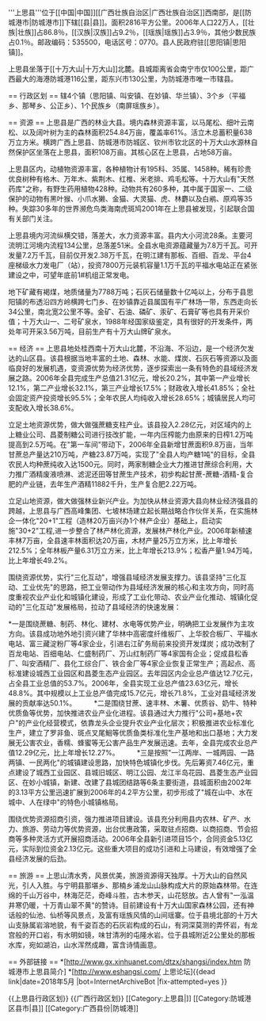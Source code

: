 
'''上思县'''位于[[中国|中国]][[广西壮族自治区|广西壮族自治区]]西南部，是[[防城港市|防城港市]]下辖[[县|县]]。面积2816平方公里。2006年人口22万人，[[壮族|壮族]]占86.8％，[[汉族|汉族]]占9.2％，[[瑶族|瑶族]]占3.9％，其他少数民族占0.1％。邮政编码：535500，电话区号：0770。县人民政府驻[[思阳镇|思阳镇]]。

上思县坐落于[[十万大山|十万大山]]北麓。县城距离省会南宁市仅100公里，距广西最大的海港防城港116公里，距东兴市130公里，为防城港市唯一市辖县。

== 行政区划 ==
辖4个镇（思阳镇、叫安镇、在妙镇、华兰镇）、3个乡（平福乡、那琴乡、公正乡）、1个民族乡（南屏瑶族乡）。

== 资源 ==
上思县是广西的林业大县。境内森林资源丰富，以马尾松、细叶云南松、以及阔叶树为主的森林面积254.84万亩，覆盖率61%。活立木总蓄积量638万立方米。横跨广西上思县、防城港市防城区、钦州市钦北区的十万大山水源林自然保护区坐落在上思县，面积108万亩。其核心区在上思县，占地58万亩。

上思县区内，动植物资源丰富，各种植物计有195科、35属、1458种。稀有珍贵优良树种有格木、万年木、紫荆木、红椎、米老排、鸡毛松等。十万大山有"天然药库"之称，有野生药用植物428种。动物共有260多种，其中属于国家一、二级保护的动物有黑叶猴、小爪水獭、金猫、大灵猫、虎、林麝以及白鹇、原鸡等35种。失踪30多年的世界濒危鸟类海南虎斑鸠2001年在上思县被发现，引起联合国有关部门关注。 　　

上思县境内河流纵横交错，落差大，水力资源丰富。县内大小河流28条。主要河流明江河境内流程134公里，总落差51米。全县水电资源蕴藏量为7.8万千瓦。可开发量7.2万千瓦，目前仅开发2.38万千瓦，在明江建有那板、百细、百龙、平台4座梯级水力发电厂（站），投资7800万元装机容量1.1万千瓦的平福水电站正在紧张建设之中，可望年底前1#机组正常发电。 　　

地下矿藏有褐煤，地质储量为7788万吨；石灰石储量数十亿吨以上，分布于县思阳镇的布透沿四方岭横跨七门乡、在妙镇靠近县属国有平广林场一带，东西走向长34公里，南北宽2公里不等。金矿、石油、磷矿、汞矿、石膏矿等也具有开采价值；十万大山一、二号矿泉水，1988年经国家级鉴定，具有很好的开发条件，两处年可开采3.56万吨，目前生产有十万大山牌矿泉水。 　　

== 经济 ==
上思县地处桂西南十万大山北麓，不沿海、不沿边，是一个经济欠发达的山区县。该县根据当地丰富的土地、森林、水能、煤炭、石灰石等资源以及面临良好的发展机遇，变资源优势为经济优势，逐步探索出一条有特色的县域经济发展之路。2006年全县完成生产总值21.31亿元，增长20.2%，其中第一产业增长12.1%，第二产业增长32.1%，第三产业增长17.5%；财政收入增长41.85%；全社会固定资产投资增长95.5%；全年农民人均纯收入增长28.65%；城镇居民人均可支配收入增长38.6%。 　　

立足土地资源优势，做大做强蔗糖支柱产业。该县投入2.28亿元，对区域内的上上糖业公司、昌菱制糖公司进行技改扩能，一年内压榨能力由原来的日榨1.2万吨提高到2.5万吨。在"第一车间"带动下，2006年全县新增甘蔗面积9.8万亩，当年甘蔗总产量达210万吨，产糖23.87万吨，实现了"全县人均产糖1吨"的目标，全县农民人均种蔗纯收入达1500元。同时，两家制糖企业大力推进甘蔗综合利用，大力推广酒精废液喷淋、滤泥还田等甘蔗生产技术，初步构起甘蔗-蔗糖-酒精-复合肥的产业链，去年生产酒精11882千升，生产复合肥2.22万吨。 　　

立足山地资源，做大做强林业新兴产业。为加快从林业资源大县向林业经济强县的跨越，上思县与广西高峰集团、七坡林场建立起长期战略合作伙伴关系，在实施林企一体化"20+1"工程（造林20万亩兴办1个林产企业）基础上，启动实施"30+2"工程,进一步整合了林产林化资源，发展林产林化产业。2006年新植速丰林7万亩，全县速丰林面积达20万亩，木材产量25万立方米，比上年增长212.5%；全年林板产量6.31万立方米，比上年增长213.9%；松香产量1.94万吨，比上年增长49.2%。 　　

围绕资源优势，实行"三化互动"，增强县域经济发展支撑力。该县坚持"三化互动、工业优先"的思路，把工业带动作为县域经济发展的核心和主攻方向，同时高度重视农业产业化和城镇化建设，形成了工业化带动、农业产业化推动、城镇化促动的"三化互动"发展格局，拉动了县域经济的快速发展：

*一是围绕蔗糖、制药、林化、建材、水电等优势产业，明确把工业发展作为主攻方向。该县成功地外地引资兴建了华林中高密度纤维板厂、上华胶合板厂、平福水电站、富三藏淀粉厂等4家企业，引进右江矿务局前来投资开发煤炭；成功改制了百龙电站、百细电站、仁盛制药厂、万山红制药厂等4家国有企业；促成县松香厂、叫安酒精厂、县化工综合厂、铁合金厂等4家企业恢复正常生产；高起点、高标准建设城西工业园区和昌菱生态产业园区。去年园区内企业总产值达12.7亿元，占全县工业总值的53.7%。2006年，全县实现工业总产值23.63亿元，增长48.8%。其中规模以上工业总产值完成15.7亿元，增长71.8%，工业对县域经济发展的贡献率达50.1%。 　　
*二是围绕甘蔗、速丰林、木薯、优质谷、奶牛、特种优质鱼等优势，加快推进农业产业化进程。该县通过大力推行"公司+基地+农户"的产业化经营模式，依靠龙头企业提升农业产业化层次；积极推进农业标准化生产，建立了罗非鱼、斑点叉尾鮰等优质鱼类标准化生产基地和出口基地；大力发展无公害农业，香糯、蜂蜜等无公害产品生产发展迅速。去年，全县完成农业总产值12.29亿元，比上年增长12.27%。 　　
*三是按照"一江两岸、一城两园、一路两镇、一民两化"的城镇建设思路，加快特色城镇化步伐。先后筹资7.46亿元，重点建设了城西工业园区、县城旧城区、明江公园、龙江半岛花园、昌菱生态产业园区、在妙小城镇，新建、改建了县城团结路等6条主要街道，县城面积由2002年的3.13平方公里迅速扩展到2006年的4.2平方公里，初步形成了"城在山中、水在城中、人在绿中"的特色小城镇格局。 　　

围绕优势资源招商引资，强力推进项目建设。该县充分利用县内农林、矿产、水力、旅游、劳动力等优势资源，出台优惠政策，采取驻点招商、以商招商、节会招商等多种灵活方式开展招商活动。2006年全县新引进项目15个，合同资金5.13亿元，实际到位资金2.13亿元。这些重大项目的成功引进和上马建设，有效增强了全县经济发展的后劲。

== 旅游 ==
上思山清水秀，风景优美，旅游资源得天独厚。十万大山的自然风光，引人入胜。与宁明县那堪乡、那楠乡浦龙山山脉构成大片的原始森林带。在连绵的千山万谷中，林海茫茫，奇峰斗胜，古木参天，山花怒放。古人曾有"一泓温井寒仍暖，十万青山翠不黄"的赞诗。目前建设有十万大山国家森林公园，还有神话般的仙池、仙桥等风景点，及富有瑶族风情的山间瑶寨。位于县境北部的十万大山支脉属岩溶地貌，有千姿百态的石灰岩构成的石山，有洞深莫测的弄怀岩，有龙宫般的开口岩，有水明如镜，味甘清冽的屯隆水岩。位于县城附近2公里处的那板水库，宛如湖泊，山水浑然成趣，富含诗情画意。

== 外部链接 ==
*[http://www.gx.xinhuanet.com/dtzx/shangsi/index.htm 防城港市上思县简介]
*[http://www.eshangsi.com/ 上思论坛]{{dead link|date=2018年5月 |bot=InternetArchiveBot |fix-attempted=yes }}

{{上思县行政区划}}
{{广西行政区划}}
[[Category:上思县|]]
[[Category:防城港区县市|县]]
[[Category:广西县份|防城港]]